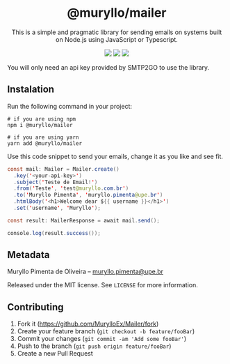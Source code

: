<h1 align="center">@muryllo/mailer</h1>
<p align="center">This is a simple and pragmatic library for sending emails on systems built on Node.js using JavaScript or Typescript.</p>

<p align="center">
  <img src="https://badgen.net/badge/license/MIT/green"/>
  <img src="https://badgen.net/badge/service/SMTP2GO/blue?icon=label">
  <img src="https://badgen.net/badge/author/Muryllo/yellow?icon=label"/>
</p>

You will only need an api key provided by SMTP2GO to use the library.

## Instalation

Run the following command in your project:

```
# if you are using npm
npm i @muryllo/mailer
```

```
# if you are using yarn
yarn add @muryllo/mailer
```

Use this code snippet to send your emails, change it as you like and see fit.

```java
const mail: Mailer = Mailer.create()
  .key('<your-api-key>')
  .subject('Teste de Email!')
  .from('Teste', 'test@muryllo.com.br')
  .to('Muryllo Pimenta', 'muryllo.pimenta@upe.br')
  .htmlBody('<h1>Welcome dear ${{ username }}</h1>')
  .set('username', 'Muryllo');

const result: MailerResponse = await mail.send();

console.log(result.success());
```

## Metadata

Muryllo Pimenta de Oliveira – muryllo.pimenta@upe.br

Released under the MIT license. See ``LICENSE`` for more information.

## Contributing

1. Fork it (<https://github.com/MurylloEx/Mailer/fork>)
2. Create your feature branch (`git checkout -b feature/fooBar`)
3. Commit your changes (`git commit -am 'Add some fooBar'`)
4. Push to the branch (`git push origin feature/fooBar`)
5. Create a new Pull Request

